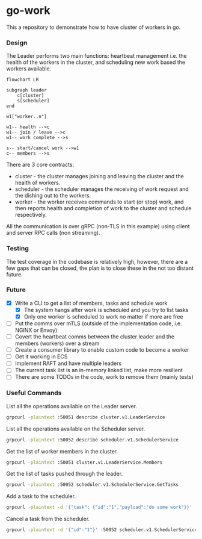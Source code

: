 # go-work

This a repository to demonstrate how to have cluster of workers in go.
### Design

The Leader performs two main functions: heartbeat management i.e. the health of the workers in the cluster, and scheduling new work based the workers available.

```mermaid
flowchart LR

subgraph leader
	c[cluster]
	s[scheduler]
end

w1["worker..n"]

w1-- health -->c
w1-- join / leave -->c
w1-- work complete -->s

s-- start/cancel work -->w1
c-- members -->s
```

There are 3 core contracts:

- cluster - the cluster manages joining and leaving the cluster and the health of workers.
- scheduler - the scheduler manages the receiving of work request and the dishing out to the workers.
- worker - the worker receives commands to start (or stop) work, and then reports health and completion of work to the cluster and schedule respectively.

All the communication is over gRPC (non-TLS in this example) using client and server RPC calls (non streaming).

### Testing

The test coverage in the codebase is relatively high, however, there are a few gaps that can be closed, the plan is to close these in the not too distant future.

### Future

- [x] Write a CLI to get a list of members, tasks and schedule work
  - [x] The system hangs after work is scheduled and you try to list tasks
  - [x] Only one worker is scheduled to work no matter if more are free
- [ ] Put the comms over mTLS (outside of the implementation code, i.e. NGINX or Envoy)
- [ ] Covert the heartbeat comms between the cluster leader and the members (workers) over a stream
- [ ] Create a consumer library to enable custom code to become a worker
- [ ] Get it working in ECS
- [ ] Implement RAFT and have multiple leaders
- [ ] The current task list is an in-memory linked list, make more resilient
- [ ] There are some TODOs in the code, work to remove them (mainly tests)

### Useful Commands

List all the operations available on the Leader server.

```sh
grpcurl -plaintext :50051 describe cluster.v1.LeaderService
```

List all the operations available on the Scheduler server.

```sh
grpcurl -plaintext :50052 describe scheduler.v1.SchedulerService
```

Get the list of worker members in the cluster.

```sh
grpcurl -plaintext :50051 cluster.v1.LeaderService.Members
```

Get the list of tasks pushed through the leader.

```sh
grpcurl -plaintext :50052 scheduler.v1.SchedulerService.GetTasks
```

Add a task to the scheduler.

```sh
grpcurl -plaintext -d '{"task": {"id":"1","payload":"do some work"}}' :50052 scheduler.v1.SchedulerService.ScheduleTask
```

Cancel a task from the scheduler.

```sh
grpcurl -plaintext -d '{"id":"1"}' :50052 scheduler.v1.SchedulerService.CancelTask
```

